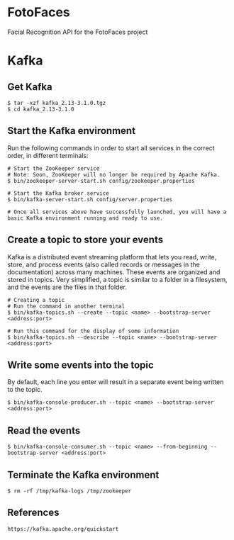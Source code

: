 # FotoFaces
Facial Recognition API for the FotoFaces project

# Kafka
## Get Kafka
```
$ tar -xzf kafka_2.13-3.1.0.tgz
$ cd kafka_2.13-3.1.0
```

## Start the Kafka environment
Run the following commands in order to start all services in the correct order, in different terminals:

``` 
# Start the ZooKeeper service
# Note: Soon, ZooKeeper will no longer be required by Apache Kafka.
$ bin/zookeeper-server-start.sh config/zookeeper.properties

# Start the Kafka broker service
$ bin/kafka-server-start.sh config/server.properties

# Once all services above have successfully launched, you will have a basic Kafka environment running and ready to use. 
```

## Create a topic to store your events
Kafka is a distributed event streaming platform that lets you read, write, store, and process events (also called records or messages in the documentation) across many machines. These events are organized and stored in topics. Very simplified, a topic is similar to a folder in a filesystem, and the events are the files in that folder.

```
# Creating a topic
# Run the command in another terminal
$ bin/kafka-topics.sh --create --topic <name> --bootstrap-server <address:port>
```

```
# Run this command for the display of some information
$ bin/kafka-topics.sh --describe --topic <name> --bootstrap-server <address:port>
```

## Write some events into the topic
By default, each line you enter will result in a separate event being written to the topic. 

```
$ bin/kafka-console-producer.sh --topic <name> --bootstrap-server <address:port>
```

## Read the events
```
$ bin/kafka-console-consumer.sh --topic <name> --from-beginning --bootstrap-server <address:port>
```

## Terminate the Kafka environment
```
$ rm -rf /tmp/kafka-logs /tmp/zookeeper
``` 

## References
```
https://kafka.apache.org/quickstart
``` 